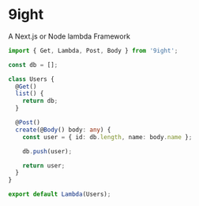 # 9ight

A Next.js or Node lambda Framework

```ts
import { Get, Lambda, Post, Body } from '9ight';

const db = [];

class Users {
  @Get()
  list() {
    return db;
  }

  @Post()
  create(@Body() body: any) {
    const user = { id: db.length, name: body.name };

    db.push(user);

    return user;
  }
}

export default Lambda(Users);
```

